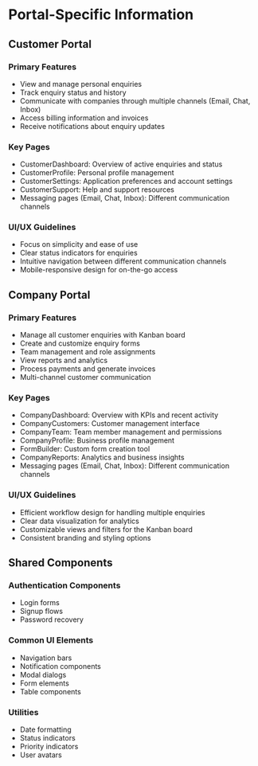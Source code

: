 # Portal-Specific Information

## Customer Portal

### Primary Features
- View and manage personal enquiries
- Track enquiry status and history
- Communicate with companies through multiple channels (Email, Chat, Inbox)
- Access billing information and invoices
- Receive notifications about enquiry updates

### Key Pages
- CustomerDashboard: Overview of active enquiries and status
- CustomerProfile: Personal profile management
- CustomerSettings: Application preferences and account settings
- CustomerSupport: Help and support resources
- Messaging pages (Email, Chat, Inbox): Different communication channels

### UI/UX Guidelines
- Focus on simplicity and ease of use
- Clear status indicators for enquiries
- Intuitive navigation between different communication channels
- Mobile-responsive design for on-the-go access

## Company Portal

### Primary Features
- Manage all customer enquiries with Kanban board
- Create and customize enquiry forms
- Team management and role assignments
- View reports and analytics
- Process payments and generate invoices
- Multi-channel customer communication

### Key Pages
- CompanyDashboard: Overview with KPIs and recent activity
- CompanyCustomers: Customer management interface
- CompanyTeam: Team member management and permissions
- CompanyProfile: Business profile management
- FormBuilder: Custom form creation tool
- CompanyReports: Analytics and business insights
- Messaging pages (Email, Chat, Inbox): Different communication channels

### UI/UX Guidelines
- Efficient workflow design for handling multiple enquiries
- Clear data visualization for analytics
- Customizable views and filters for the Kanban board
- Consistent branding and styling options

## Shared Components

### Authentication Components
- Login forms
- Signup flows
- Password recovery

### Common UI Elements
- Navigation bars
- Notification components
- Modal dialogs
- Form elements
- Table components

### Utilities
- Date formatting
- Status indicators
- Priority indicators
- User avatars 